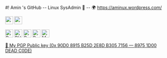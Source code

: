 #! Amin 's GitHub     --     Linux SysAdmin 🐧     --     🌍 https://aminux.wordpress.com/

<img src="https://img.icons8.com/color/72/linux--v1.png" height="25"  /> <img src="https://img.icons8.com/fluency/72/fedora.png" height="25"  />

<img src="https://img.shields.io/badge/Python-282C34?logo=python&logoColor=00ddcc" alt="Python logo" title="Python" height="25" /> <img src="https://img.shields.io/badge/PHP-282C34?logo=PHP&logoColor=00aaff" alt="PHP logo" title="PHP" height="25" /> <img src="https://img.shields.io/badge/Bash-282C34?logo=shell&logoColor=00ff00" alt="Bash logo" title="Bash" height="25" /> <img src="https://img.shields.io/badge/Perl-282C34?logo=perl&logoColor=ccff00" alt="Perl logo" title="Perl" height="25" /> <img src="https://img.shields.io/badge/MySQL-282C34?logo=mysql&logoColor=00ccff" alt="MySQL logo" title="MySQL" height="25" />

<a href="https://aminux.wordpress.com/wp-content/uploads/2025/03/aminux-mail-pgp-public_since-2025-03-30-1.asc">🔏 My PGP Public key (0x 90D0 8915 B25D 2E8D B305 7156 — 8975 1D00 DEAD C0DE)</a>

<!---
Aminuxer/Aminuxer is a ✨ special ✨ repository because its `README.md` (this file) appears on your GitHub profile.
You can click the Preview link to take a look at your changes.
--->
